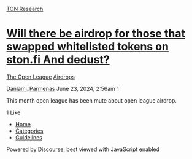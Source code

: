 [TON Research](/)

# [Will there be airdrop for those that swapped whitelisted tokens on ston.fi And dedust?](/t/will-there-be-airdrop-for-those-that-swapped-whitelisted-tokens-on-ston-fi-and-dedust/25854)

[The Open League](/c/the-open-league/airdrops/61)  [Airdrops](/c/the-open-league/airdrops/61) 

    

[Danlami\_Parmenas](https://tonresear.ch/u/Danlami_Parmenas)  June 23, 2024, 2:56am  1

This month open league has been mute about open league airdrop.

  1 Like

*   [Home](/)
*   [Categories](/categories)
*   [Guidelines](/guidelines)

Powered by [Discourse](https://www.discourse.org), best viewed with JavaScript enabled